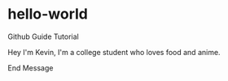 # hello-world
Github Guide Tutorial 

Hey I'm Kevin, I'm a college student who loves food and anime. 

End Message

